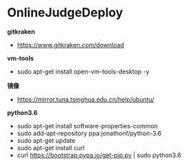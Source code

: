 # OnlineJudgeDeploy
**gitkraken**	
- https://www.gitkraken.com/download

**vm-tools**
- sudo apt-get install open-vm-tools-desktop -y

**镜像**
- https://mirror.tuna.tsinghua.edu.cn/help/ubuntu/

**python3.6**
- sudo apt-get install software-properties-common
- sudo add-apt-repository ppa:jonathonf/python-3.6
- sudo apt-get update
- sudo apt-get install curl
- curl https://bootstrap.pypa.io/get-pip.py | sudo python3.6
